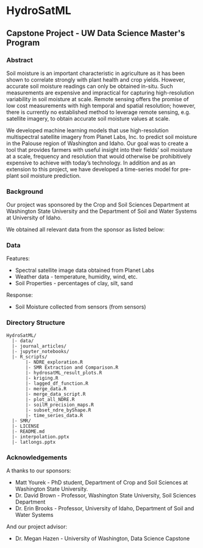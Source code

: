 # HydroSatML
## Capstone Project - UW Data Science Master's Program


### Abstract

Soil moisture is an important characteristic in agriculture as it has been shown to correlate strongly with
plant health and crop yields. However, accurate soil moisture readings can only be obtained in-situ. Such measurements
are expensive and impractical for capturing high-resolution variability in soil moisture at scale. Remote sensing offers
the promise of low cost measurements with high temporal and spatial resolution; however, there is currently no 
established method to leverage remote sensing, e.g. satellite imagery, to obtain accurate soil moisture values
at scale.

We developed machine learning models that use high-resolution multispectral satellite imagery from Planet Labs, Inc. 
to predict soil moisture in the Palouse region of Washington and Idaho. Our goal was to create a tool that provides 
farmers with useful insight into their fields’ soil moisture at a scale, frequency and resolution that would otherwise
be prohibitively expensive to achieve with today’s technology.  In addition and as an extension to this project, 
we have developed a time-series model for pre-plant soil moisture prediction.

<reference to Project Proposal>


### Background

Our project was sponsored by the Crop and Soil Sciences Department at Washington State University and the Department of 
Soil and Water Systems at University of Idaho.

We obtained all relevant data from the sponsor as listed below:

### Data

Features:
 - Spectral satellite image data obtained from Planet Labs
 - Weather data - temperature, humidity, wind, etc.
 - Soil Properties - percentages of clay, silt, sand
 
Response:
 - Soil Moisture collected from sensors (from sensors)


### Directory Structure
```
HydroSatML/
  |- data/
  |- journal_articles/
  |- jupyter_notebooks/
  |- R_scripts/
       |- NDRE_exploration.R
       |- SMR Extraction and Comparison.R
       |- hydrosatML_result_plots.R
       |- kriging.R
       |- lagged_df_function.R
       |- merge_data.R
       |- merge_data_script.R
       |- plot_all_NDRE.R
       |- soilM_precision_maps.R
       |- subset_ndre_byShape.R
       |- time_series_data.R
  |- SMR/
  |- LICENSE     
  |- README.md
  |- interpolation.pptx
  |- latlongs.pptx

```

### Acknowledgements


A thanks to our sponsors:

- Matt Yourek - PhD student, Department of Crop and Soil Sciences at Washington State University.  
- Dr. David Brown - Professor, Washington State University, Soil Sciences Department
- Dr. Erin Brooks - Professor, University of Idaho, Department of Soil and Water Systems  

And our project advisor:
- Dr. Megan Hazen - University of Washington, Data Science Capstone
